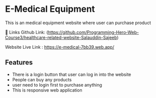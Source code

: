 

# E-Medical Equipment

This is an medical equipment website where user can purchase product 

 🔗 Links
 Github Link: (https://github.com/Programming-Hero-Web-Course3/healthcare-related-website-Salauddin-Sajeeb)

Website Live Link : https://e-medical-7bb39.web.app/
  
## Features

- There is a login button that user can log in into the website
- People can buy any products 
- user need to login first to purchase anything
- This is responsive web application

  